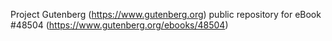 Project Gutenberg (https://www.gutenberg.org) public repository for eBook #48504 (https://www.gutenberg.org/ebooks/48504)
